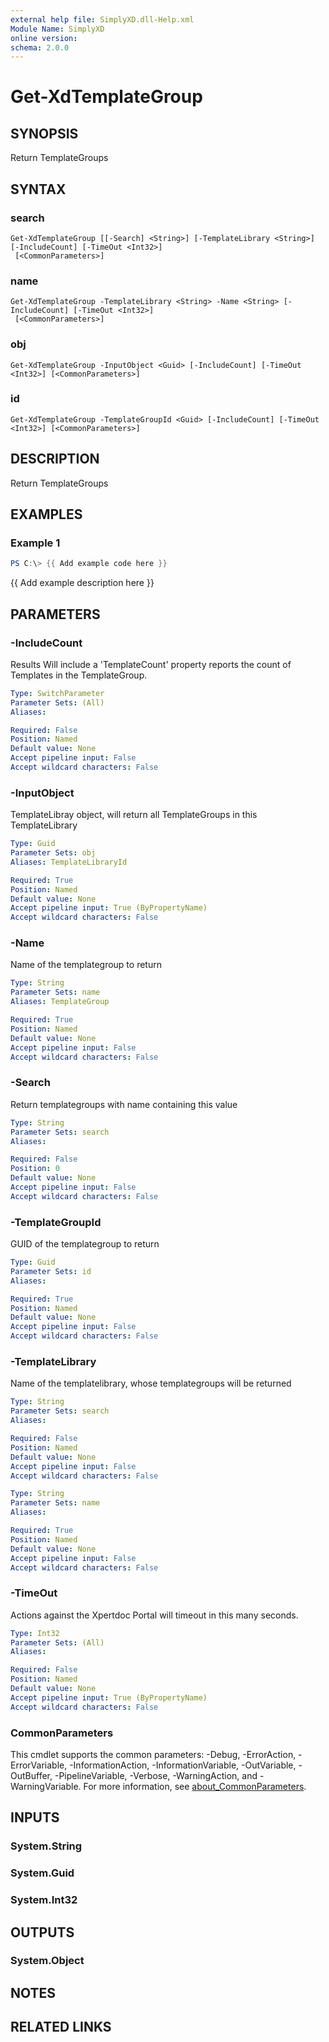 ```yaml
---
external help file: SimplyXD.dll-Help.xml
Module Name: SimplyXD
online version:
schema: 2.0.0
---
```


# Get-XdTemplateGroup

## SYNOPSIS
Return TemplateGroups

## SYNTAX

### search
```
Get-XdTemplateGroup [[-Search] <String>] [-TemplateLibrary <String>] [-IncludeCount] [-TimeOut <Int32>]
 [<CommonParameters>]
```

### name
```
Get-XdTemplateGroup -TemplateLibrary <String> -Name <String> [-IncludeCount] [-TimeOut <Int32>]
 [<CommonParameters>]
```

### obj
```
Get-XdTemplateGroup -InputObject <Guid> [-IncludeCount] [-TimeOut <Int32>] [<CommonParameters>]
```

### id
```
Get-XdTemplateGroup -TemplateGroupId <Guid> [-IncludeCount] [-TimeOut <Int32>] [<CommonParameters>]
```

## DESCRIPTION
Return TemplateGroups

## EXAMPLES

### Example 1
```powershell
PS C:\> {{ Add example code here }}
```

{{ Add example description here }}

## PARAMETERS

### -IncludeCount
Results Will include a 'TemplateCount' property reports the count of Templates in the TemplateGroup.

```yaml
Type: SwitchParameter
Parameter Sets: (All)
Aliases:

Required: False
Position: Named
Default value: None
Accept pipeline input: False
Accept wildcard characters: False
```

### -InputObject
TemplateLibray object, will return all TemplateGroups in this TemplateLibrary

```yaml
Type: Guid
Parameter Sets: obj
Aliases: TemplateLibraryId

Required: True
Position: Named
Default value: None
Accept pipeline input: True (ByPropertyName)
Accept wildcard characters: False
```

### -Name
Name of the templategroup to return

```yaml
Type: String
Parameter Sets: name
Aliases: TemplateGroup

Required: True
Position: Named
Default value: None
Accept pipeline input: False
Accept wildcard characters: False
```

### -Search
Return templategroups with name containing this value

```yaml
Type: String
Parameter Sets: search
Aliases:

Required: False
Position: 0
Default value: None
Accept pipeline input: False
Accept wildcard characters: False
```

### -TemplateGroupId
GUID of the templategroup to return

```yaml
Type: Guid
Parameter Sets: id
Aliases:

Required: True
Position: Named
Default value: None
Accept pipeline input: False
Accept wildcard characters: False
```

### -TemplateLibrary
Name of the templatelibrary, whose templategroups will be returned

```yaml
Type: String
Parameter Sets: search
Aliases:

Required: False
Position: Named
Default value: None
Accept pipeline input: False
Accept wildcard characters: False
```

```yaml
Type: String
Parameter Sets: name
Aliases:

Required: True
Position: Named
Default value: None
Accept pipeline input: False
Accept wildcard characters: False
```

### -TimeOut
Actions against the Xpertdoc Portal will timeout in this many seconds.

```yaml
Type: Int32
Parameter Sets: (All)
Aliases:

Required: False
Position: Named
Default value: None
Accept pipeline input: True (ByPropertyName)
Accept wildcard characters: False
```

### CommonParameters
This cmdlet supports the common parameters: -Debug, -ErrorAction, -ErrorVariable, -InformationAction, -InformationVariable, -OutVariable, -OutBuffer, -PipelineVariable, -Verbose, -WarningAction, and -WarningVariable. For more information, see [about_CommonParameters](http://go.microsoft.com/fwlink/?LinkID=113216).

## INPUTS

### System.String

### System.Guid

### System.Int32

## OUTPUTS

### System.Object
## NOTES

## RELATED LINKS

